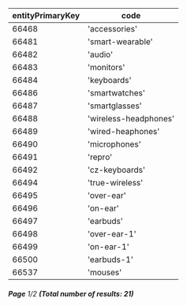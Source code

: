 | entityPrimaryKey | code                  |
| ---------------- | --------------------- |
| 66468            | 'accessories'         |
| 66481            | 'smart-wearable'      |
| 66482            | 'audio'               |
| 66483            | 'monitors'            |
| 66484            | 'keyboards'           |
| 66486            | 'smartwatches'        |
| 66487            | 'smartglasses'        |
| 66488            | 'wireless-headphones' |
| 66489            | 'wired-heaphones'     |
| 66490            | 'microphones'         |
| 66491            | 'repro'               |
| 66492            | 'cz-keyboards'        |
| 66494            | 'true-wireless'       |
| 66495            | 'over-ear'            |
| 66496            | 'on-ear'              |
| 66497            | 'earbuds'             |
| 66498            | 'over-ear-1'          |
| 66499            | 'on-ear-1'            |
| 66500            | 'earbuds-1'           |
| 66537            | 'mouses'              |

###### **Page** 1/2 **(Total number of results: 21)**